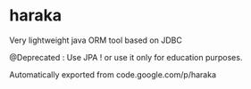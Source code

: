 # haraka
Very lightweight java ORM tool based on JDBC

@Deprecated : 
Use JPA ! or use it only for education purposes.

Automatically exported from code.google.com/p/haraka
